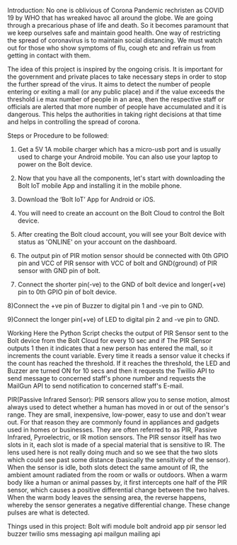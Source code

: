 Introduction:
No one is oblivious of Corona Pandemic rechristen as COVID 19 by WHO that has wreaked havoc all around the globe. We are going through a precarious phase of life and death. So it becomes paramount that we keep ourselves safe and maintain good health. One way of restricting the spread of coronavirus is to maintain social distancing. We must watch out for those who show symptoms of flu, cough etc and refrain us from getting in contact with them.

The idea of this project is inspired by the ongoing crisis. It is important for the government and private places to take necessary steps in order to stop the further spread of the virus. It aims to detect the number of people entering or exiting a mall (or any public place) and if the value exceeds the threshold i.e max number of people in an area, then the respective staff or officials are alerted that more number of people have accumulated and it is dangerous. This helps the authorities in taking right decisions at that time and helps in controlling the spread of corona.

Steps or Procedure to be followed:
1) Get a 5V 1A mobile charger which has a micro-usb port and is usually used to charge your Android mobile. You can also use your laptop to power on the Bolt device.

2) Now that you have all the components, let's start with downloading the Bolt IoT mobile App and installing it in the mobile phone.

3) Download the ‘Bolt IoT’ App for Android or iOS.

4) You will need to create an account on the Bolt Cloud to control the Bolt device.

5) After creating the Bolt cloud account, you will see your Bolt device with status as 'ONLINE' on your account on the dashboard.

6) The output pin of PIR motion sensor should be connected with 0th GPIO pin and VCC of PIR sensor with VCC of bolt and GND(ground) of PIR sensor with GND pin of bolt.

7) Connect the shorter pin(-ve) to the GND of bolt device and longer(+ve) pin to 0th GPIO pin of bolt device.

8)Connect the +ve pin of Buzzer to digital pin 1 and -ve pin to GND.

9)Connect the longer pin(+ve) of LED to digital pin 2 and -ve pin to GND.

Working
Here the Python Script checks the output of PIR Sensor sent to the Bolt device from the Bolt Cloud for every 10 sec and if The PIR Sensor outputs 1 then it indicates that a new person has entered the mall, so it increments the count variable. Every time it reads a sensor value it checks if the count has reached the threshold. If it reaches the threshold, the LED and Buzzer are turned ON for 10 secs and then it requests the Twillio API to send message to concerned staff's phone number and requests the MailGun API to send notification to concerned staff's E-mail.

PIR(Passive Infrared Sensor):
PIR sensors allow you to sense motion, almost always used to detect whether a human has moved in or out of the sensor's range. They are small, inexpensive, low-power, easy to use and don't wear out. For that reason they are commonly found in appliances and gadgets used in homes or businesses. They are often referred to as PIR, Passive Infrared, Pyroelectric, or IR motion sensors.
The PIR sensor itself has two slots in it, each slot is made of a special material that is sensitive to IR. The lens used here is not really doing much and so we see that the two slots which could see past some distance (basically the sensitivity of the sensor). When the sensor is idle, both slots detect the same amount of IR, the ambient amount radiated from the room or walls or outdoors. When a warm body like a human or animal passes by, it first intercepts one half of the PIR sensor, which causes a positive differential change between the two halves. When the warm body leaves the sensing area, the reverse happens, whereby the sensor generates a negative differential change. These change pulses are what is detected.

Things used in this project:
Bolt wifi module
bolt android app
pir sensor
led
buzzer
twilio sms messaging api
mailgun mailing api
